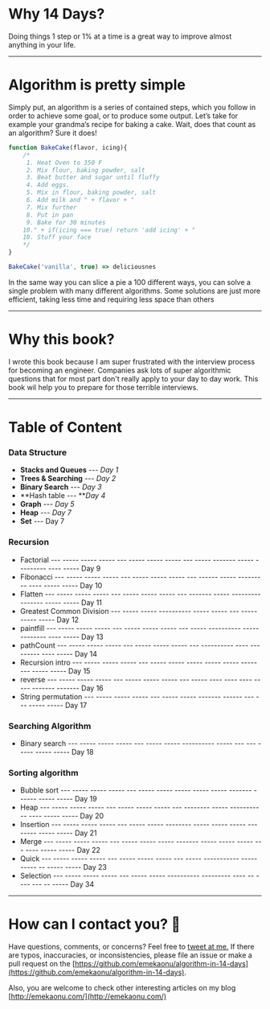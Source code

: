 # Why 14 Days?

Doing things 1 step or 1% at a time is a great way to improve almost anything in your life.

---

# Algorithm is pretty simple

Simply put, an algorithm is a series of contained steps, which you follow in order to achieve some goal, or to produce some output. Let’s take for example your grandma’s recipe for baking a cake. Wait, does that count as an algorithm? Sure it does!

```javascript
function BakeCake(flavor, icing){
    /*
     1. Heat Oven to 350 F
     2. Mix flour, baking powder, salt
     3. Beat butter and sugar until fluffy
     4. Add eggs.
     5. Mix in flour, baking powder, salt
     6. Add milk and " + flavor + "
     7. Mix further
     8. Put in pan
     9. Bake for 30 minutes
    10." + if(icing === true) return 'add icing' + "
    10. Stuff your face
    */
}

BakeCake('vanilla', true) => deliciousnes
```

In the same way you can slice a pie a 100 different ways, you can solve a single problem with many different algorithms. Some solutions are just more efficient, taking less time and requiring less space than others

---

# Why this book?

I wrote this book because I am super frustrated with the interview process for becoming an engineer. Companies ask lots of super algorithmic questions that for most part don't really apply to your day to day work. This book wil help you to prepare for those terrible interviews.

---

# Table of Content

### Data Structure

* **Stacks and Queues** --- _Day 1_
* **Trees & Searching** --- _Day 2_
* **Binary Search** --- _Day 3_
* **Hash table --- **_Day 4_
* **Graph** --- _Day 5_
* **Heap** --- _Day 7_
* **Set** --- Day 7

### **Recursion**

* Factorial ---   ----- ----- ----- --- ----- ----- ----- --- ----- ------- ----- --------- ---- ----- Day 9
* Fibonacci ---   ----- ----- ----- --- ----- ----- ----- --- ------ ----- --------- ---- ----- ----- Day 10
* Flatten ---   ----- ----- ----- --- ----- ----- ----- --- ------- ----- --------- ------- ----- ----- Day 11
* Greatest Common Division ---   ----- ----- ---------- ----- ----- --- ----- ----- ----- Day 12
* paintfill ---   ----- ----- ----- --- ----- ----- ----- --- ----- ---------- ----- -------- ---- ----- Day 13
* pathCount ---   ----- ----- ----- --- ----- ----- ----- --- ----------  ---- ---------  ---- ----- Day 14
* Recursion intro ---   ----- ----- ----- --- ----- ----- ----- ----- ----- ----- --- ----- -----  Day 15
* reverse ---   ----- ----- ----- --- ----- ----- ----- --- ----- ---- ---- ---- ----- ------- -------  Day 16
* String permutation ---   ----- ----- ----- --- ----- ----- ------- ------ --- --- ----- -----  Day 17

### **Searching Algorithm**

* Binary search ---   ----- ----- ----- --- ----- ----- ---------- ----- --- --- ----- ----- -----  Day 18

### **Sorting algorithm**

* Bubble sort ---   ----- ----- ----- --- ----- ----- ----- ----- ----- ------- - ----- ----- -----  Day 19
* Heap  ---   ----- ----- ----- --- ----- ----- ----- --- -------- ----- ----------- ---- ----- -----  Day 20
* Insertion ---   ----- ----- ----- --- ----- ----- -------- ----- ----- ----- ---  ----- ----- -----  Day 21
* Merge ---   ----- ----- ----- --- ----- ----- ----- ------- ----- ----- ----- -- - ---- ----- -----  Day 22
* Quick ---   ----- ----- ----- --- ----- ----- ----- --- ----- ----------- ----- ----- -- ----- -----  Day 23
* Selection ---   ----- ----- ----- --- ----- ----- ----------  --------- ---- -- - --- --- -- -----  Day 34

---

# How can I contact you? 📩

Have questions, comments, or concerns? Feel free to [tweet at me.](https://twitter.com/emekadata) If there are typos, inaccuracies, or inconsistencies, please file an issue or make a pull request on the [https://github.com/emekaonu/algorithm-in-14-days](https://github.com/emekaonu/algorithm-in-14-days).

Also, you are welcome to check other interesting articles on my blog [http://emekaonu.com/](http://emekaonu.com/)

